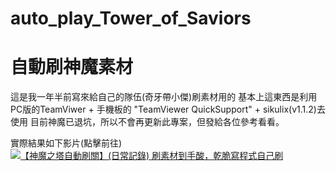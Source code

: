 # auto_play_Tower_of_Saviors
# 自動刷神魔素材
這是我一年半前寫來給自己的隊伍(奇牙帶小傑)刷素材用的
基本上這東西是利用 PC版的TeamViwer + 手機板的 "TeamViewer QuickSupport" + sikulix(v1.1.2)去使用
目前神魔已退坑，所以不會再更新此專案，但發給各位參考看看。

實際結果如下影片(點擊前往)
[![【神魔之塔自動刷關】(日常記錄) 刷素材到手酸，乾脆寫程式自己刷](http://img.youtube.com/vi/qQwB1dmZ2fY/0.jpg)](https://www.youtube.com/watch?v=qQwB1dmZ2fY)  
